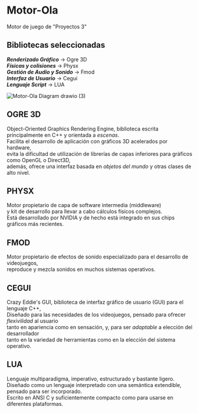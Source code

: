 # Motor-Ola
Motor de juego de "Proyectos 3"

## Bibliotecas seleccionadas  
***Renderizado Gráfico*** -> Ogre 3D  
***Físicas y colisiones***  -> Physx  
***Gestión de Audio y Sonido*** -> Fmod  
***Interfaz de Usuario*** -> Cegui  
***Lenguaje Script*** -> LUA  

![Motor-Ola Diagram drawio (3)](https://user-images.githubusercontent.com/48984072/154504254-b99e09b5-be97-4acd-a8e4-ee7a112673f0.png)

## OGRE 3D  
Object-Oriented Graphics Rendering Engine, biblioteca escrita principalmente en C++ y orientada a *escenas*.  
Facilita el desarrollo de aplicación con gráficos 3D acelerados por hardware,  
evita la dificultad de utilización de librerías de capas inferiores para gráficos como OpenGL o Direct3D,  
además, ofrece una interfaz basada en *objetos del mundo* y otras clases de alto nivel.  

## PHYSX  
Motor propietario de capa de software intermedia (middleware)  
y kit de desarrollo para llevar a cabo cálculos físicos complejos.  
Está desarrollado por NVIDIA y de hecho está integrado en sus chips gráficos más recientes.  

## FMOD  
Motor propietario de efectos de sonido especializado para el desarrollo de videojuegos,  
reproduce y mezcla sonidos en muchos sistemas operativos.  

## CEGUI  
Crazy Eddie's GUI, biblioteca de interfaz gráfico de usuario (GUI) para el lenguaje C++,  
Diseñado para las necesidades de los videojuegos, pensado para ofrecer *flexivilidad* al usuario  
tanto en apariencia como en sensación, y, para ser *adaptable* a elección del desarrollador  
tanto en la variedad de herramientas como en la elección del sistema operativo.

## LUA  
Lenguaje multiparadigma, imperativo, estructurado y bastante ligero.  
Diseñado como un lenguaje interpretado con una semántica extendible, pensado para ser incorporado.  
Escrito en ANSI C y suficientemente compacto como para usarse en diferentes plataformas.


